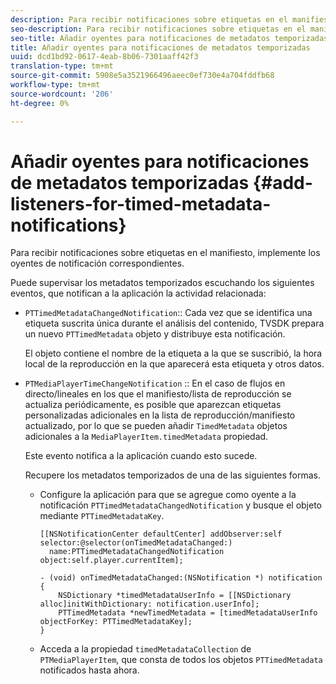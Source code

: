 ```yaml
---
description: Para recibir notificaciones sobre etiquetas en el manifiesto, implemente los oyentes de notificación correspondientes.
seo-description: Para recibir notificaciones sobre etiquetas en el manifiesto, implemente los oyentes de notificación correspondientes.
seo-title: Añadir oyentes para notificaciones de metadatos temporizadas
title: Añadir oyentes para notificaciones de metadatos temporizadas
uuid: dcd1bd92-0617-4eab-8b06-7301aaff42f3
translation-type: tm+mt
source-git-commit: 5908e5a3521966496aeec0ef730e4a704fddfb68
workflow-type: tm+mt
source-wordcount: '206'
ht-degree: 0%

---
```



# Añadir oyentes para notificaciones de metadatos temporizadas {#add-listeners-for-timed-metadata-notifications}

Para recibir notificaciones sobre etiquetas en el manifiesto, implemente los oyentes de notificación correspondientes.

Puede supervisar los metadatos temporizados escuchando los siguientes eventos, que notifican a la aplicación la actividad relacionada:

* `PTTimedMetadataChangedNotification`:: Cada vez que se identifica una etiqueta suscrita única durante el análisis del contenido, TVSDK prepara un nuevo  `PTTimedMetadata` objeto y distribuye esta notificación.

   El objeto contiene el nombre de la etiqueta a la que se suscribió, la hora local de la reproducción en la que aparecerá esta etiqueta y otros datos.

* `PTMediaPlayerTimeChangeNotification` :: En el caso de flujos en directo/lineales en los que el manifiesto/lista de reproducción se actualiza periódicamente, es posible que aparezcan etiquetas personalizadas adicionales en la lista de reproducción/manifiesto actualizado, por lo que se pueden añadir  `TimedMetadata` objetos adicionales a la  `MediaPlayerItem.timedMetadata` propiedad.

   Este evento notifica a la aplicación cuando esto sucede.

   Recupere los metadatos temporizados de una de las siguientes formas.

   * Configure la aplicación para que se agregue como oyente a la notificación `PTTimedMetadataChangedNotification` y busque el objeto mediante `PTTimedMetadataKey`.

      ```
      [[NSNotificationCenter defaultCenter] addObserver:self selector:@selector(onTimedMetadataChanged:)  
        name:PTTimedMetadataChangedNotification object:self.player.currentItem]; 
      
      - (void) onTimedMetadataChanged:(NSNotification *) notification { 
          NSDictionary *timedMetadataUserInfo = [[NSDictionary alloc]initWithDictionary: notification.userInfo]; 
          PTTimedMetadata *newTimedMetadata = [timedMetadataUserInfo objectForKey: PTTimedMetadataKey]; 
      }
      ```

   * Acceda a la propiedad `timedMetadataCollection` de `PTMediaPlayerItem`, que consta de todos los objetos `PTTimedMetadata` notificados hasta ahora.

